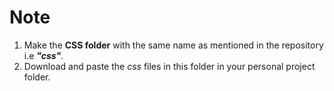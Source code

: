# Note
1. Make the **CSS folder** with the same name as mentioned in the repository i.e ***"css"***.
2. Download and paste the *css* files in this folder in your personal project folder.

